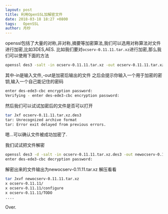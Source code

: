 ```yaml
---
layout: post
title: 利用OpenSSL加解密文件
date: 2018-03-18 18:27 +0800
tags:   OpenSSL
author: 月杪
---
```


openssl包括了大量的对称,非对称,摘要等加密算法,我们可以选用对称算法对文件进行加密,比如3DES,AES.
比如我们要对`ocserv-0.11.11.tar.xz`进行加密,那么我们可以使用下面的方法
```zsh
openssl des3 -salt -in ocserv-0.11.11.tar.xz -out ocserv-0.11.11.tar.xz.des3
```
其中-in是输入文件,-out是加密后输出的文件
之后会提示你输入一个用于加密的密钥,输入一个自己能记住的密码
```zsh
enter des-ede3-cbc encryption password:
Verifying - enter des-ede3-cbc encryption password:
```

然后我们可以试试加密后的文件是否可以打开
```zsh
tar Jxf ocserv-0.11.11.tar.xz.des3
tar: Unrecognized archive format
tar: Error exit delayed from previous errors.
```
嗯...可以确认文件被成功加密了.

我们试试把文件解密
```zsh
openssl des3 -d -salt -in ocserv-0.11.11.tar.xz.des3 -out newocserv-0.11.11.tar.xz
enter des-ede3-cbc decryption password:
```
解密出来的文件输出为newocserv-0.11.11.tar.xz
解压看看
```zsh
tar Jxvf newocserv-0.11.11.tar.xz
x ocserv-0.11.11/
x ocserv-0.11.11/configure
x ocserv-0.11.11/TODO
....
```
Over.
